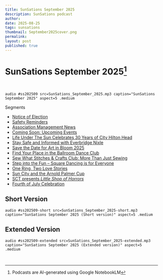 ```yaml
---
title: SunSations September 2025
description: SunSations podcast
author: 
date: 2025-08-25
tags: sunsations
thumbnail: September2025cover.png
permalink:
layout: post
published: true
---
```


# SunSations September 2025[^1]

<br/>

`audio #ss202509 src=SunSations_September_2025.mp3 caption="SunSations September 2025" aspect=5 .medium`

Segments
- [Notice of Election](ss202509/play/1:24/1:55/)
- [Safety Reminders](ss202509/play/9:45/11:17/)
- [Association Management News](ss202509/play/12:15/12:56/)
- [Coming Soon: Upcoming Events](ss202509/play/5:34/6:25/)
- [Life Under The Sun Celebrates 30 Years of City Hilton Head](ss202509/play/1:55/5:32/)
- [Stay Safe and Informed with Everbridge Nixle](ss202509/play/11:18/12:13/)
- [Save the Date for Art in Bloom 2025](ss202509/play/6:47/7:16/)
- [Find Your Place in the Ballroom Dance Club](ss202509/play/8:16/8:46/)
- [Sew What Stitches & Crafts Club: More Than Just Sewing](ss202509/play/7:53/8:15/)
- [Step into the Fun – Square Dancing is for Everyone](ss202509/play/8:45/9:16/)
- [One Ring, Two Love Stories](ss202509/play/12:59/13:37/)
- [Sun City and the Arnold Palmer Cup](ss202509/play/13:38/14:00/)
- [SCT presents *Little Shop of Horrors*](ss202509/play/7:16/7:48/)
- [Fourth of July Celebration](ss202509/play/14:00//)

## Short Version

`audio #ss202509-short src=SunSations_September_2025-short.mp3 caption="SunSations September 2025 (Short version)" aspect=5 .medium`

## Extended Version

`audio #ss202509-extended src=SunSations_September_2025-extended.mp3 caption="SunSations September 2025 (Extended version)" aspect=5 .medium`

<br/>

[^1]: Podcasts are AI-generated using Google NotebookLM